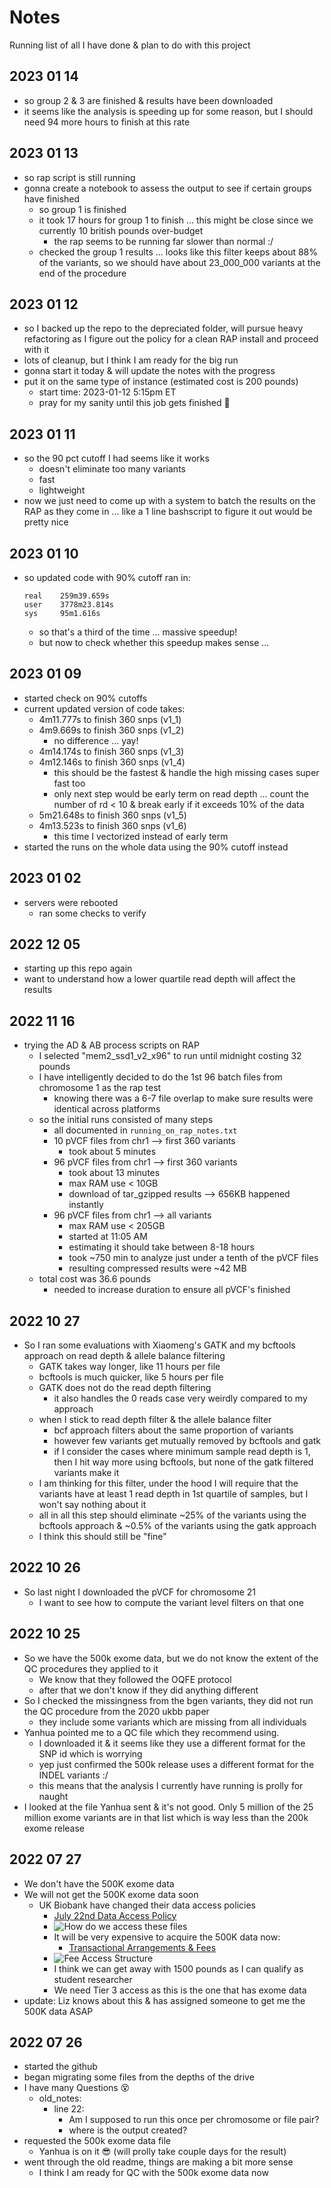 # Notes

Running list of all I have done & plan to do with this project

## 2023 01 14
- so group 2 & 3 are finished & results have been downloaded
- it seems like the analysis is speeding up for some reason, but I should need 94 more hours to finish at this rate


## 2023 01 13
- so rap script is still running
- gonna create a notebook to assess the output to see if certain groups have finished
  - so group 1 is finished
  - it took 17 hours for group 1 to finish ... this might be close since we currently 10 british pounds over-budget
    - the rap seems to be running far slower than normal :/
  - checked the group 1 results ... looks like this filter keeps about 88% of the variants, so we should have about 23_000_000 variants at the end of the procedure

## 2023 01 12
- so I backed up the repo to the depreciated folder, will pursue heavy refactoring as I figure out the policy for a clean RAP install and proceed with it
- lots of cleanup, but I think I am ready for the big run
- gonna start it today & will update the notes with the progress
- put it on the same type of instance (estimated cost is 200 pounds)
  - start time: 2023-01-12 5:15pm ET
  - pray for my sanity until this job gets finished 🙏

## 2023 01 11
- so the 90 pct cutoff I had seems like it works
  - doesn't eliminate too many variants
  - fast
  - lightweight
- now we just need to come up with a system to batch the results on the RAP as they come in ... like a 1 line bashscript to figure it out would be pretty nice

## 2023 01 10
- so updated code with 90% cutoff ran in:
  ```
  real    259m39.659s 
  user    3778m23.814s
  sys     95m1.616s 
  ```
  - so that's a third of the time ... massive speedup!
  - but now to check whether this speedup makes sense ... 

## 2023 01 09
- started check on 90% cutoffs
- current updated version of code takes:
  - 4m11.777s to finish 360 snps (v1_1)
  - 4m9.669s  to finish 360 snps (v1_2)
    - no difference ... yay!
  - 4m14.174s to finish 360 snps (v1_3)
  - 4m12.146s to finish 360 snps (v1_4)
    - this should be the fastest & handle the high missing cases super fast too
    - only next step would be early term on read depth ... count the number of rd < 10 & break early if it exceeds 10% of the data
  - 5m21.648s to finish 360 snps (v1_5)
  - 4m13.523s to finish 360 snps (v1_6)
    - this time I vectorized instead of early term
- started the runs on the whole data using the 90% cutoff instead

## 2023 01 02
- servers were rebooted
  - ran some checks to verify

## 2022 12 05
- starting up this repo again
- want to understand how a lower quartile read depth will affect the results

## 2022 11 16
- trying the AD & AB process scripts on RAP
  - I selected "mem2_ssd1_v2_x96" to run until midnight costing 32 pounds
  - I have intelligently decided to do the 1st 96 batch files from chromosome 1 as the rap test
    - knowing there was a 6-7 file overlap to make sure results were identical across platforms
  - so the initial runs consisted of many steps
    - all documented in `running_on_rap_notes.txt`
    - 10 pVCF files from chr1 --> first 360 variants
      - took about 5 minutes
    - 96 pVCF files from chr1 --> first 360 variants
      - took about 13 minutes
      - max RAM use < 10GB
      - download of tar_gzipped results --> 656KB happened instantly
    - 96 pVCF files from chr1 --> all variants
      - max RAM use < 205GB
      - started at 11:05 AM
      - estimating it should take between 8-18 hours
      - took ~750 min to analyze just under a tenth of the pVCF files
      - resulting compressed results were ~42 MB
  - total cost was 36.6 pounds
    - needed to increase duration to ensure all pVCF's finished


## 2022 10 27
- So I ran some evaluations with Xiaomeng's GATK and my bcftools approach on read depth & allele balance filtering
  - GATK takes way longer, like 11 hours per file
  - bcftools is much quicker, like 5 hours per file
  - GATK does not do the read depth filtering
    - it also handles the 0 reads case very weirdly compared to my approach
  - when I stick to read depth filter & the allele balance filter
    - bcf approach filters about the same proportion of variants
    - however few variants get mutually removed by bcftools and gatk
    - if I consider the cases where minimum sample read depth is 1, then I hit way more using bcftools, but none of the gatk filtered variants make it
  - I am thinking for this filter, under the hood I will require that the variants have at least 1 read depth in 1st quartile of samples, but I won't say nothing about it
  - all in all this step should eliminate ~25% of the variants using the bcftools approach & ~0.5% of the variants using the gatk approach
  - I think this should still be "fine"

## 2022 10 26
- So last night I downloaded the pVCF for chromosome 21
  - I want to see how to compute the variant level filters on that one

## 2022 10 25
- So we have the 500k exome data, but we do not know the extent of the QC procedures they applied to it
  - We know that they followed the OQFE protocol
  - after that we don't know if they did anything different
- So I checked the missingness from the bgen variants, they did not run the QC procedure from the 2020 ukbb paper
  - they include some variants which are missing from all individuals
- Yanhua pointed me to a QC file which they recommend using.
  - I downloaded it & it seems like they use a different format for the SNP id which is worrying
  - yep just confirmed the 500k release uses a different format for the INDEL variants :/
  - this means that the analysis I currently have running is prolly for naught
- I looked at the file Yanhua sent & it's not good. Only 5 million of the 25 million exome variants are in that list which is way less than the 200k exome release


## 2022 07 27
 - We don't have the 500K exome data
 - We will not get the 500K exome data soon
   - UK Biobank have changed their data access policies
     - [July 22nd Data Access Policy](https://www.ukbiobank.ac.uk/media/najcnoaz/access_064-uk-biobank-exome-release-faq_v11-1_final-002.pdf)
     - ![How do we access these files](./notes/20220727_notes_pic1.png)
     - It will be very expensive to acquire the 500K data now:
       - [Transactional Arrangements & Fees](https://www.ukbiobank.ac.uk/enable-your-research/costs/transitional-arrangements-and-faqs)
     - ![Fee Access Structure](./notes/20220727_notes_pic2.png)
     - I think we can get away with 1500 pounds as I can qualify as student researcher
     - We need Tier 3 access as this is the one that has exome data
 - update: Liz knows about this & has assigned someone to get me the 500K data ASAP

## 2022 07 26
 - started the github
 - began migrating some files from the depths of the drive
 - I have many Questions 😵
   - old_notes:
     - line 22:
       - Am I supposed to run this once per chromosome or file pair?
       - where is the output created?
 - requested the 500k exome data file
   - Yanhua is on it 😎 (will prolly take couple days for the result)
 - went through the old readme, things are making a bit more sense
   - I think I am ready for QC with the 500k exome data now
